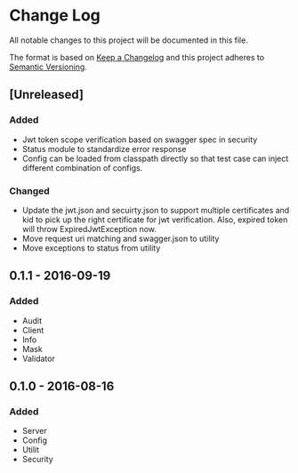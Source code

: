 # Change Log
All notable changes to this project will be documented in this file.

The format is based on [Keep a Changelog](http://keepachangelog.com/)
and this project adheres to [Semantic Versioning](http://semver.org/).

## [Unreleased]
### Added
- Jwt token scope verification based on swagger spec in security
- Status module to standardize error response
- Config can be loaded from classpath directly so that test case can inject different combination of configs.

### Changed
- Update the jwt.json and secuirty.json to support multiple certificates and kid to pick up the right certificate
for jwt verification. Also, expired token will throw ExpiredJwtException now.
- Move request uri matching and swagger.json to utility
- Move exceptions to status from utility


## 0.1.1 - 2016-09-19
### Added
- Audit
- Client
- Info
- Mask
- Validator



## 0.1.0 - 2016-08-16
### Added
- Server
- Config
- Utilit
- Security






